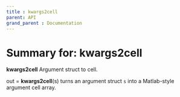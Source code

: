 ```yaml
---
title : kwargs2cell
parent: API
grand_parent : Documentation
---
```

# Summary for: **kwargs2cell**

**kwargs2cell** Argument struct to cell.

out = **kwargs2cell**(s) turns an argument struct `s` into a Matlab-style
argument cell array.

